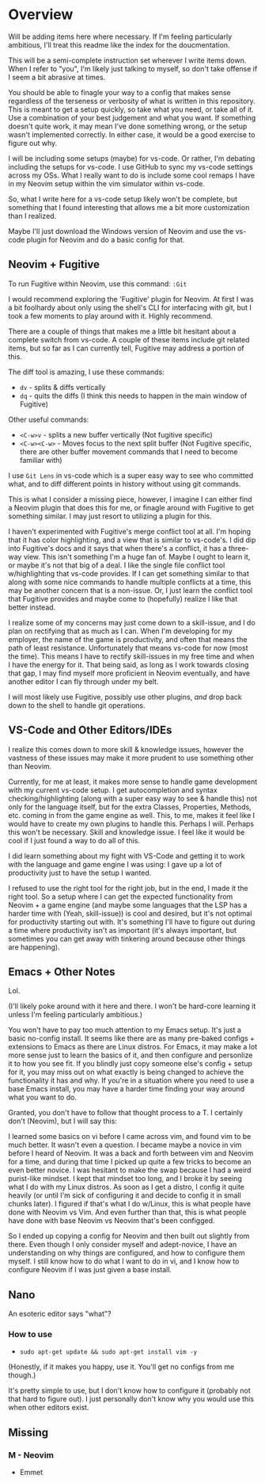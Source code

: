 # Overview

Will be adding items here where necessary. If I'm feeling particularly ambitious, I'll treat this readme like the index for the doucmentation.

This will be a semi-complete instruction set wherever I write items down. When I refer to "you", I'm likely just talking to myself, so don't take offense if I seem a bit abrasive at times.

You should be able to finagle your way to a config that makes sense regardless of the terseness or verbosity of what is written in this repository. This is meant to get a setup quickly, so take what you need, or take all of it. Use a combination of your best judgement and what you want. If something doesn't quite work, it may mean I've done something wrong, or the setup wasn't implemented correctly. In either case, it would be a good exercise to figure out why.

I will be including some setups (maybe) for vs-code. Or rather, I'm debating including the setups for vs-code. I use GitHub to sync my vs-code settings across my OSs. What I really want to do is include some cool remaps I have in my Neovim setup within the vim simulator within vs-code.

So, what I write here for a vs-code setup likely won't be complete, but something that I found interesting that allows me a bit more customization than I realized.

Maybe I'll just download the Windows version of Neovim and use the vs-code plugin for Neovim and do a basic config for that.

## Neovim + Fugitive

To run Fugitive within Neovim, use this command: `:Git`

I would recommend exploring the 'Fugitive' plugin for Neovim. At first I was a bit foolhardy about only using the shell's CLI for interfacing with git, but I took a few moments to play around with it. Highly recommend.

There are a couple of things that makes me a little bit hesitant about a complete switch from vs-code. A couple of these items include git related items, but so far as I can currently tell, Fugitive may address a portion of this.

The diff tool is amazing, I use these commands:

* `dv` - splits & diffs vertically
* `dq` - quits the diffs (I think this needs to happen in the main window of Fugitive)

Other useful commands:

* `<C-w>v` - splits a new buffer vertically (Not fugitive specific)
* `<C-w><C-w>` - Moves focus to the next split buffer (Not Fugitive specific, there are other buffer movement commands that I need to become familiar with)

I use `Git Lens` in vs-code which is a super easy way to see who committed what, and to diff different points in history without using git commands.

This is what I consider a missing piece, however, I imagine I can either find a Neovim plugin that does this for me, or finagle around with Fugitive to get something similar. I may just resort to utilizing a plugin for this.

I haven't experimented with Fugitive's merge conflict tool at all. I'm hoping that it has color highlighting, and a view that is similar to vs-code's. I did dip into Fugitive's docs and it says that when there's a conflict, it has a three-way view. This isn't something I'm a huge fan of. Maybe I ought to learn it, or maybe it's not that big of a deal. I like the single file conflict tool w/highlighting that vs-code provides. If I can get something similar to that along with some nice commands to handle multiple conflicts at a time, this may be another concern that is a non-issue. Or, I just learn the conflict tool that Fugitive provides and maybe come to (hopefully) realize I like that better instead. 

I realize some of my concerns may just come down to a skill-issue, and I do plan on rectifying that as much as I can. When I'm developing for my employer, the name of the game is productivity, and often that means the path of least resistance. Unfortunately that means vs-code for now (most the time). This means I have to rectify skill-issues in my free time and when I have the energy for it. That being said, as long as I work towards closing that gap, I may find myself more proficient in Neovim eventually, and have another editor I can fly through under my belt.

I will most likely use Fugitive, possibly use other plugins, _and_ drop back down to the shell to handle git operations.

## VS-Code and Other Editors/IDEs

I realize this comes down to more skill & knowledge issues, however the vastness of these issues may make it more prudent to use something other than Neovim.

Currently, for me at least, it makes more sense to handle game development with my current vs-code setup. I get autocompletion and syntax checking/highlighting (along with a super easy way to see & handle this) not only for the language itself, but for the extra Classes, Properties, Methods, etc. coming in from the game engine as well. This, to me, makes it feel like I would have to create my own plugins to handle this. Perhaps I will. Perhaps this won't be necessary. Skill and knowledge issue. I feel like it would be cool if I just found a way to do all of this.

I did learn something about my fight with VS-Code and getting it to work with the language and game engine I was using: I gave up a lot of productivity just to have the setup I wanted.

I refused to use the right tool for the right job, but in the end, I made it the right tool. So a setup where I can get the expected functionality from Neovim + a game engine (and maybe some languages that the LSP has a harder time with (Yeah, skill-issue)) is cool and desired, but it's not optimal for productivity starting out with. It's something I'll have to figure out during a time where productivity isn't as important (it's always important, but sometimes you can get away with tinkering around because other things are happening).

## Emacs + Other Notes

Lol.

(I'll likely poke around with it here and there. I won't be hard-core learning it unless I'm feeling particularly ambitious.)

You won't have to pay too much attention to my Emacs setup. It's just a basic no-config install. It seems like there are as many pre-baked configs + extensions to Emacs as there are Linux distros. For Emacs, it may make a lot more sense just to learn the basics of it, and then configure and personlize it to how you see fit. If you blindly just copy someone else's config + setup for it, you may miss out on what exactly is being changed to achieve the functionality it has and why. If you're in a situation where you need to use a base Emacs install, you may have a harder time finding your way around what you want to do.

Granted, you don't have to follow that thought process to a T. I certainly don't (Neovim), but I will say this:

I learned some basics on vi before I came across vim, and found vim to be much better. It wasn't even a question. I became maybe a novice in vim before I heard of Neovim. It was a back and forth between vim and Neovim for a time, and during that time I picked up quite a few tricks to become an even better novice. I was hesitant to make the swap because I had a weird purist-like mindset. I kept that mindset too long, and I broke it by seeing what I do with my Linux distros. As soon as I get a distro, I config it quite heavily (or until I'm sick of configuring it and decide to config it in small chunks later). I figured if that's what I do w/Linux, this is what people have done with Neovim vs Vim. And even further than that, this is what people have done with base Neovim vs Neovim that's been configged.

So I ended up copying a config for Neovim and then built out slightly from there. Even though I only consider myself and adept-novice, I have an understanding on why things are configured, and how to configure them myself. I still know how to do what I want to do in vi, and I know how to configure Neovim if I was just given a base install.

## Nano

An esoteric editor says "what"?

### How to use

* `sudo apt-get update && sudo apt-get install vim -y`

(Honestly, if it makes you happy, use it. You'll get no configs from me though.)

It's pretty simple to use, but I don't know how to configure it (probably not that hard to figure out). I just personally don't know why you would use this when other editors exist.

## Missing

### M - Neovim

* Emmet

